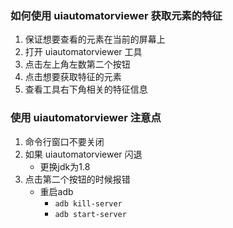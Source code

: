 ### 如何使用 uiautomatorviewer 获取元素的特征

1. 保证想要查看的元素在当前的屏幕上
2. 打开 uiautomatorviewer 工具
3. 点击左上角左数第二个按钮
4. 点击想要获取特征的元素
5. 查看工具右下角相关的特征信息



### 使用 uiautomatorviewer 注意点

1. 命令行窗口不要关闭
2. 如果 uiautomatorviewer 闪退
   - 更换jdk为1.8
3. 点击第二个按钮的时候报错
   - 重启adb
     - `adb kill-server`
     - `adb start-server`